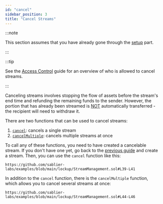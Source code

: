 ```yaml
---
id: "cancel"
sidebar_position: 3
title: "Cancel Streams"
---
```


:::note

This section assumes that you have already gone through the [setup](/guides/lockup/examples/stream-management/setup)
part.

:::

:::tip

See the [Access Control](/reference/lockup/access-control) guide for an overview of who is allowed to cancel streams.

:::

Canceling streams involves stopping the flow of assets before the stream's end time and refunding the remaining funds to
the sender. However, the portion that has already been streamed is <ins>NOT</ins> automatically transferred - the
recipient will need to withdraw it.

There are two functions that can be used to cancel streams:

1. [`cancel`](/reference/lockup/contracts/abstracts/abstract.SablierLockupBase#cancel): cancels a single stream
2. [`cancelMultiple`](/reference/lockup/contracts/abstracts/abstract.SablierLockupBase#cancelmultiple): cancels multiple
   streams at once

To call any of these functions, you need to have created a cancelable stream. If you don't have one yet, go back to the
[previous guide](/guides/lockup/examples/create-stream/lockup-linear) and create a stream. Then, you can use the
`cancel` function like this:

```solidity reference title="Stream Management: Cancel"
https://github.com/sablier-labs/examples/blob/main/lockup/StreamManagement.sol#L39-L41
```

In addition to the `cancel` function, there is the `cancelMultiple` function, which allows you to cancel several streams
at once:

```solidity reference title="Stream Management: Cancel Multiple"
https://github.com/sablier-labs/examples/blob/main/lockup/StreamManagement.sol#L44-L46
```
